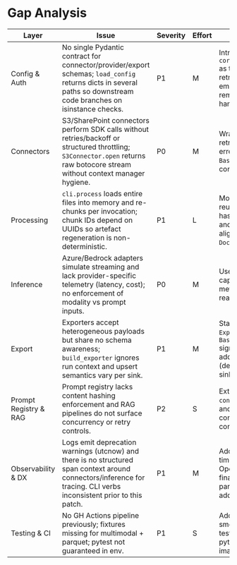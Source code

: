 # Gap Analysis

| Layer | Issue | Severity | Effort | Note |
| --- | --- | --- | --- | --- |
| Config & Auth | No single Pydantic contract for connector/provider/export schemas; `load_config` returns dicts in several paths so downstream code branches on isinstance checks. | P1 | M | Introduced `core.interfaces.models` as target schema; need to retrofit config loader to emit these types and remove ad-hoc dict handling. |
| Connectors | S3/SharePoint connectors perform SDK calls without retries/backoff or structured throttling; `S3Connector.open` returns raw botocore stream without context manager hygiene. | P0 | M | Wrap calls with jittered retry + context-aware errors; adopt new `BaseConnector` once config spec wired in. |
| Processing | `cli.process` loads entire files into memory and re-chunks per invocation; chunk IDs depend on UUIDs so artefact regeneration is non-deterministic. | P1 | L | Move processing into reusable pipeline that hashes content for IDs and streams large files; align outputs with `DocumentModel`/`ChunkModel`. |
| Inference | Azure/Bedrock adapters simulate streaming and lack provider-specific telemetry (latency, cost); no enforcement of modality vs prompt inputs. | P0 | M | Use `ModelSpec` to drive capability validation, add metrics hooks, and wire real streaming callbacks. |
| Export | Exporters accept heterogeneous payloads but share no schema awareness; `build_exporter` ignores run context and upsert semantics vary per sink. | P1 | M | Standardise on `ExportSpec` + `BaseExporter.write` signature with `RunContext`; add idempotency helpers (default key fields) per sink. |
| Prompt Registry & RAG | Prompt registry lacks content hashing enforcement and RAG pipelines do not surface concurrency or retry controls. | P2 | S | Extend registry to persist `content_hash` per version and expose pipeline concurrency/timeout via config spec. |
| Observability & DX | Logs emit deprecation warnings (utcnow) and there is no structured span context around connectors/inference for tracing. CLI verbs inconsistent prior to this patch. | P1 | M | Adopt timezone-aware timestamps, add OpenTelemetry spans, finalise CLI verbs & `--set` parity (partially addressed). |
| Testing & CI | No GH Actions pipeline previously; fixtures missing for multimodal + parquet; pytest not guaranteed in env. | P1 | S | Added CI workflow, smoke fixtures, and unit tests; follow-up to ensure pytest installed in base image. |
